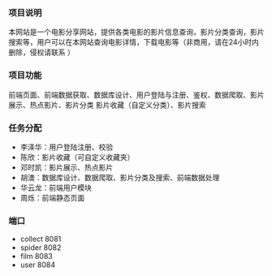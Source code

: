 ### 项目说明
本网站是一个电影分享网站，提供各类电影的影片信息查询，影片分类查询，影片搜索等，用户可以在本网站查询电影详情，下载电影等（非商用，请在24小时内删除，侵权请联系 ）


### 项目功能
前端页面、前端数据获取、数据库设计、用户登陆与注册、鉴权、数据爬取、影片展示、热点影片、影片分类
影片收藏（自定义分类）、影片搜索


### 任务分配
+ 李泽华：用户登陆注册、校验
+ 陈欣：影片收藏（可自定义收藏夹）
+ 邓时凯：影片展示、热点影片
+ 胡澳：数据库设计、数据爬取、影片分类及搜索、前端数据处理
+ 华云龙：前端用户模块
+ 周烁：前端静态页面

### 端口
+ collect 8081
+ spider  8082
+ film    8083
+ user 8084